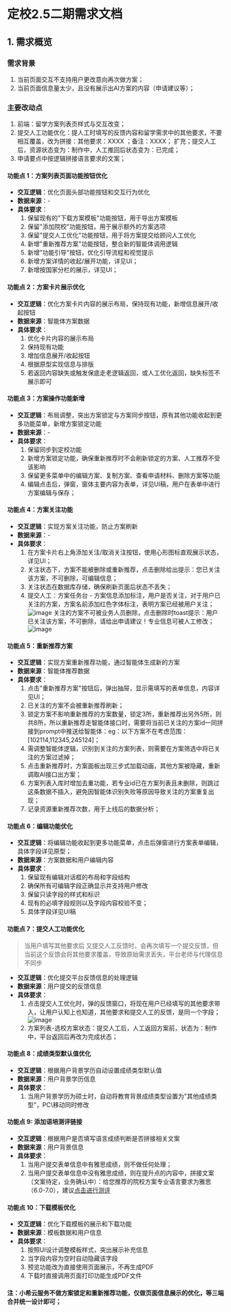 # 定校2.5二期需求文档

## 1. 需求概览

### 需求背景
1. 当前页面交互不支持用户更改意向再次做方案；
2. 当前页面信息量太少，且没有展示出AI方案的内容（申请建议等）；

### 主要改动点
1. 前端：留学方案列表页样式与交互改变；
2. 提交人工功能优化：提人工时填写的反馈内容和留学需求中的其他要求，不要相互覆盖，改为拼接：其他要求：XXXX ；备注：XXXX；
扩充；提交人工后，资源状态变为：制作中，人工推回后状态变为：已完成；
3. 申请要点中按逻辑拼接语言要求的文案；

#### 功能点 1：方案列表页面功能按钮优化
- **交互逻辑**：优化页面头部功能按钮和交互行为优化
- **数据来源**：-
- **具体要求**：
  1. 保留现有的"下载方案模板"功能按钮，用于导出方案模板
  2. 保留"添加院校"功能按钮，用于展示额外的方案选项
  3. 保留"提交人工优化"功能按钮，用于将方案提交给顾问人工优化
  4. 新增"重新推荐方案"功能按钮，整合新的智能体调用逻辑
  5. 新增"功能引导"按钮，优化引导流程和视觉提示
  6. 新增方案详情的收起/展开功能，详见UI；
  7. 新增按国家分栏的展示，详见UI；

#### 功能点 2：方案卡片展示优化
- **交互逻辑**：优化方案卡片内容的展示布局，保持现有功能，新增信息展开/收起按钮
- **数据来源**：智能体方案数据
- **具体要求**：
  1. 优化卡片内容的展示布局
  2. 保持现有功能
  3. 增加信息展开/收起按钮
  4. 根据原型实现信息与排版
  5. 若返回内容缺失或触发保底走老逻辑返回，或人工优化返回，缺失标签不展示即可

#### 功能点 3：方案操作功能新增
- **交互逻辑**：布局调整，突出方案锁定与方案同步按钮，原有其他功能收起到更多功能菜单，新增方案锁定功能
- **数据来源**：-
- **具体要求**：
  1. 保留同步到定校功能
  2. 新增方案锁定功能，确保重新推荐时不会刷新锁定的方案、人工推荐不受该影响
  3. 保留更多菜单中的编辑方案、复制方案、查看申请材料、删除方案等功能
  4. 编辑点击后，弹窗，窗体主要内容为表单，详见UI稿，用户在表单中进行方案编辑与保存；

#### 功能点 4：方案关注功能
- **交互逻辑**：实现方案关注功能，防止方案刷新
- **数据来源**：-
- **具体要求**：
  1. 在方案卡片右上角添加关注/取消关注按钮，使用心形图标直观展示状态，详见UI；
  2. 关注状态下，方案不能被删除或重新推荐，点击删除给出提示：您已关注该方案，不可删除，可编辑信息；
  3. 关注状态在数据库存储，确保刷新页面后状态不丢失；
  4. 提交人工：方案任务台 - 方案信息添加标注，用户是否关注，对于用户已关注的方案，方案名前添加红色字体标注，表明方案已经被用户关注；
     ![image](https://github.com/user-attachments/assets/f10cec8c-cf4a-4124-9cda-7db1e209f586)
    关注的方案不可被业务人员删除，点击删除时toast提示：用户已关注该方案，不可删除，请给出申请建议！专业信息可被人工修改；
     ![image](https://github.com/user-attachments/assets/2b2bf296-a836-4b95-aa09-1f571d4919c4)

#### 功能点 5：重新推荐方案
- **交互逻辑**：实现方案重新推荐功能，通过智能体生成新的方案
- **数据来源**：智能体推荐数据
- **具体要求**：
  1. 点击"重新推荐方案"按钮后，弹出抽屉，显示需填写的表单信息，内容详见UI；
  2. 已关注的方案不会被重新推荐刷新；
  3. 锁定方案不影响重新推荐的方案数量，锁定3所，重新推荐出另外5所，则共8所，所以重新推荐走智能体接口时，需要将当前已关注的方案id一同拼接到prompt中推送给智能体：eg：以下方案不在考虑范围：[102114,112345,245124]；
  4. 需调整智能体逻辑，识别到关注的方案列表，则需要在方案筛选中将已关注的方案过滤掉；
  5. 点击重新推荐时，方案面板出现三步式加载动画，其他方案被隐藏，重新调取AI接口出方案；
  6. 方案列表入库时增加去重功能，若专业id已在方案列表且未删除，则跳过这条数据不插入，避免因智能体识别失败等原因导致关注的方案重复出现；
  7. 记录资源重新推荐次数，用于上线后的数据分析；

#### 功能点 6：编辑功能优化
- **交互逻辑**：将编辑功能收起到更多功能菜单，点击后弹窗进行方案表单编辑，具体字段详见原型；
- **数据来源**：方案数据和用户编辑内容
- **具体要求**：
  1. 保留现有编辑对话框的布局和字段结构
  2. 确保所有可编辑字段正确显示并支持用户修改
  3. 保留只读字段的样式和标识
  4. 现有的必填字段规则以及字段内容校验不变；
  5. 具体字段详见UI稿

#### 功能点 7：提交人工功能优化
> 当用户填写其他要求后 又提交人工反馈时，会再次填写一个提交反馈，但当前这个反馈会将其他要求覆盖，导致原始需求丢失，平台老师与代理信息不同步
- **交互逻辑**：优化提交平台反馈信息的处理逻辑
- **数据来源**：用户提交的反馈信息
- **具体要求**：
  1. 点击提交人工优化时，弹的反馈窗口，将现在用户已经填写的其他要求带入，让用户认知上也知道，其他要求和提交人工的反馈，是同一个字段；
     ![image](https://github.com/user-attachments/assets/d15315c5-1f4b-4d5f-a0e2-2cd49a6998a9)
  2. 方案列表-选校方案状态：提交人工后，人工返回方案前，状态为：制作中，平台返回后再改为完成状态；

#### 功能点 8：成绩类型默认值优化
- **交互逻辑**：根据用户背景学历自动设置成绩类型默认值
- **数据来源**：用户背景学历信息
- **具体要求**：
  1. 当用户背景学历为硕士时，自动将教育背景成绩类型设置为"其他成绩类型"，PC\移动同时修改

#### 功能点 9: 添加语培测评链接
- **交互逻辑**：根据用户是否填写语言成绩判断是否拼接相关文案
- **数据来源**：用户背景信息
- **具体要求**：
  1. 当用户提交表单信息中有雅思成绩，则不做任何处理；
  2. 当用户提交表单信息中没有雅思成绩，则在提升点的内容中，拼接文案（文案待定，业务确认中）：给您推荐的院校方案专业语言要求为雅思（6.0-7.0），建议[点击进行测评](www.baidu.com)

#### 功能点 10：下载模板优化
- **交互逻辑**：优化下载模板的展示和下载功能
- **数据来源**：模板数据和用户信息
- **具体要求**：
  1. 按照UI设计调整模板样式，突出展示补充信息
  2. 当字段内容为空时自动隐藏该字段
  3. 预览功能改为直接使用页面展示，不再生成PDF
  4. 下载时直接调用页面打印功能生成PDF文件
 
#### 注：小希云服务不做方案锁定和重新推荐功能，仅做页面信息展示的优化，等三端合并统一设计即可；


 
